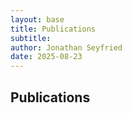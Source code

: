 ```yaml
---
layout: base
title: Publications
subtitle: 
author: Jonathan Seyfried
date: 2025-08-23
---
```


## Publications